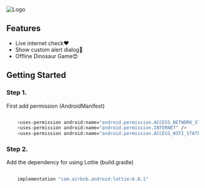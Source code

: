 
![Logo](https://i.ibb.co/VWctWJs/Untitled-design.png)

## Features

- Live internet check❤
- Show custom alert dialog💖
- Offline Dinosaur Game😍


## Getting Started

### Step 1.
First add permission (AndroidManifest)
```bash

    <uses-permission android:name="android.permission.ACCESS_NETWORK_STATE" />
    <uses-permission android:name="android.permission.INTERNET" />
    <uses-permission android:name="android.permission.ACCESS_WIFI_STATE" />

```



### Step 2. 
Add the dependency for using Lottie (build.gradle)
```bash
   
    implementation "com.airbnb.android:lottie:6.0.1"
```
    





